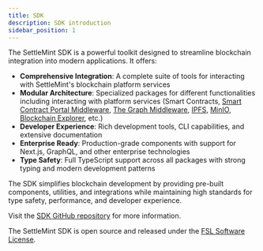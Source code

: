 ```yaml
---
title: SDK
description: SDK introduction
sidebar_position: 1
---
```


The SettleMint SDK is a powerful toolkit designed to streamline blockchain
integration into modern applications. It offers:

- **Comprehensive Integration**: A complete suite of tools for interacting with
  SettleMint's blockchain platform services
- **Modular Architecture**: Specialized packages for different functionalities
  including interacting with platform services (Smart Contracts,
  [Smart Contract Portal Middleware](/building-with-settlemint/middleware),
  [The Graph Middleware](/building-with-settlemint/middleware),
  [IPFS](/building-with-settlemint/storage),
  [MinIO](/building-with-settlemint/storage),
  [Blockchain Explorer](/building-with-settlemint/insights), etc.)
- **Developer Experience**: Rich development tools, CLI capabilities, and
  extensive documentation
- **Enterprise Ready**: Production-grade components with support for Next.js,
  GraphQL, and other enterprise technologies
- **Type Safety**: Full TypeScript support across all packages with strong
  typing and modern development patterns

The SDK simplifies blockchain development by providing pre-built components,
utilities, and integrations while maintaining high standards for type safety,
performance, and developer experience.

Visit the [SDK GitHub repository](https://github.com/settlemint/sdk) for more
information.

The SettleMint SDK is open source and released under the
[FSL Software License](https://github.com/settlemint/sdk/blob/main/LICENSE).
